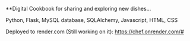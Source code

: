 **Digital Cookbook for sharing and exploring new dishes...

Python, Flask, MySQL database, SQLAlchemy, Javascript, HTML, CSS

Deployed to render.com (Still working on it): 
https://chef.onrender.com/#
